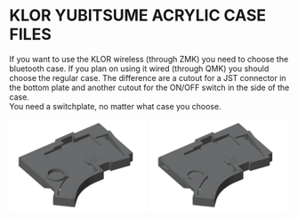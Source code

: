 # KLOR YUBITSUME ACRYLIC CASE FILES 

If you want to use the KLOR wireless (through ZMK) you need to choose the bluetooth case. If you plan on using it wired (through QMK) you should choose the regular case. The difference are a cutout for a JST connector in the bottom plate and another cutout for the ON/OFF switch in the side of the case.\
You need a switchplate, no matter what case you choose.

[<img alt="yubitsume" width="49%" src="/case/docs/images/yubitsume_acryl.png" title="yubitsume" />](/case/acrylic/yubitsume/regular/)
[<img alt="yubitsume bluetooth" width="49%" src="/case/docs/images/yubitsume_acryl_ble.png" title="yubitsume bluetooth" />](/case/acrylic/yubitsume/bluetooth/)